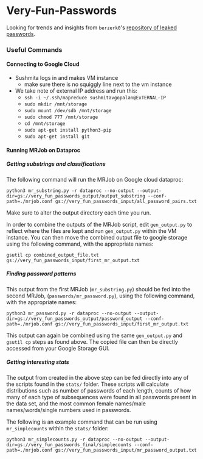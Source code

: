 # Very-Fun-Passwords

Looking for trends and insights from `berzerk0`'s [repository of leaked passwords](https://github.com/berzerk0/Probable-Wordlists).

### Useful Commands

#### Connecting to Google Cloud
* Sushmita logs in and makes VM instance
  * make sure there is no squiggly line next to the vm instance
* We take note of external IP address and run this:
  * `ssh -i ~/.ssh/mapreduce sushmitavgopalan@ExTERNAL-IP`
  * `sudo mkdir /mnt/storage`
  * `sudo mount /dev/sdb /mnt/storage`
  * `sudo chmod 777 /mnt/storage`
  * `cd /mnt/storage`
  * `sudo apt-get install python3-pip`
  * `sudo apt-get install git`

#### Running MRJob on Dataproc

##### Getting substrings and classifications

The following command will run the MRJob on Google cloud dataproc:

```
python3 mr_substring.py -r dataproc --no-output --output-dir=gs://very_fun_passwords_output/output_substring --conf-path=./mrjob.conf gs://very_fun_passwords_input/all_password_pairs.txt
```
Make sure to alter the output directory each time you run.

In order to combine the outputs of the MRJob script, edit `gen_output.py` to reflect where the files are kept and run `gen_output.py` within the VM instance. You can then move the combined output file to google storage using the following command, with the appropriate names:

```
gsutil cp combined_output_file.txt gs://very_fun_passwords_input/first_mr_output.txt
```
##### Finding password patterns

This output from the first MRJob (`mr_substring.py`) should be fed into the second MRJob, (`passwords/mr_password.py`), using the following command, with the appropriate names:

```
python3 mr_password.py -r dataproc --no-output --output-dir=gs://very_fun_passwords_output/password_output --conf-path=./mrjob.conf gs://very_fun_passwords_input/first_mr_output.txt
```

This output can again be combined using the same `gen_output.py` and `gsutil cp` steps as found above. The copied file can then be directly accessed from your Google Storage GUI.

##### Getting interesting stats

The output from created in the above step can be fed directly into any of the scripts found in the `stats/` folder. These scripts will calculate distributions such as number of passwords of each length, counts of how many of each type of subsequences were found in all passwords present in the data set, and the most common female names/male names/words/single numbers used in passwords.

The following is an example command that can be run using `mr_simplecounts` within the `stats/` folder:

```
python3 mr_simplecounts.py -r dataproc --no-output --output-dir=gs://very_fun_passwords_final/simplecounts --conf-path=./mrjob.conf gs://very_fun_passwords_input/mr_password_output.txt
```

